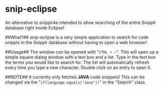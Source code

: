 # snip-eclipse
An alternative to snipplr4e intended to allow searching of the entire Snipplr database right inside Eclipse!

##What?##
snip-eclipse is a very simple application to search for code snippts in the Snipplr database without having to open a web browser!

##Usage##
The window can be opened with "<code>CTRL + ~</code>". This will open up a simple square dialog window with a text box and a list. Type in the text box the terms you would like to search for. The list will automatically refresh every time you type a new character. Double click on an entry to open it.

##NOTE##
It currently only fetches <strong>JAVA</strong> code snippets! This can be changed via the "<code>if(language.equals("Java"))</code>" in the "Search" class.